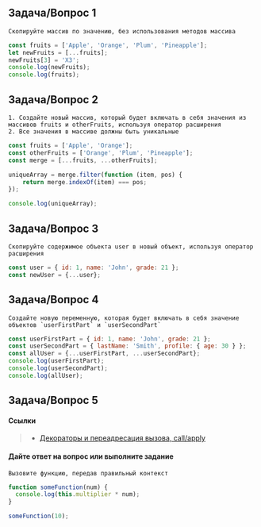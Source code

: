 ## Задача/Вопрос 1

```
Скопируйте массив по значению, без использования методов массива
```
```js
const fruits = ['Apple', 'Orange', 'Plum', 'Pineapple'];
let newFruits = [...fruits];
newFruits[3] = 'X3';
console.log(newFruits);
console.log(fruits);
```

## Задача/Вопрос 2

```
1. Создайте новый массив, который будет включать в себя значения из массивов fruits и otherFruits, используя оператор расширения
2. Все значения в массиве должны быть уникальные
```
```js
const fruits = ['Apple', 'Orange'];
const otherFruits = ['Orange', 'Plum', 'Pineapple'];
const merge = [...fruits, ...otherFruits];

uniqueArray = merge.filter(function (item, pos) {
    return merge.indexOf(item) === pos;
});

console.log(uniqueArray);
```

## Задача/Вопрос 3

```
Скопируйте содержимое объекта user в новый объект, используя оператор расширения
```
```js
const user = { id: 1, name: 'John', grade: 21 };
const newUser = {...user};
```

## Задача/Вопрос 4

```
Создайте новую переменную, которая будет включать в себя значение объектов `userFirstPart` и `userSecondPart`
```
```js
const userFirstPart = { id: 1, name: 'John', grade: 21 };
const userSecondPart = { lastName: 'Smith', profile: { age: 30 } };
const allUser = {...userFirstPart, ...userSecondPart};
console.log(userFirstPart);
console.log(userSecondPart);
console.log(allUser);
```
## Задача/Вопрос 5
#### Ссылки
> - [Декораторы и переадресация вызова, call/apply](https://learn.javascript.ru/call-apply-decorators)
#### Дайте ответ на вопрос или выполните задание
```
Вызовите функцию, передав правильный контекст
```
```js
function someFunction(num) {
  console.log(this.multiplier * num);
}

someFunction(10);
```